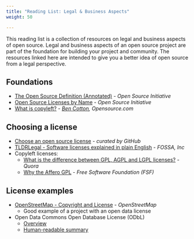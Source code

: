```yaml
---
title: "Reading List: Legal & Business Aspects"
weight: 50

---
```


This reading list is a collection of resources on legal and business aspects of open source.
Legal and business aspects of an open source project are part of the foundation for building your project and community.
The resources linked here are intended to give you a better idea of open source from a legal perspective.


## Foundations

* [The Open Source Definition (Annotated)](https://opensource.org/osd-annotated) - _Open Source Initiative_
* [Open Source Licenses by Name](https://opensource.org/licenses/alphabetical) - _Open Source Initiative_
* [What is copyleft?](https://opensource.com/resources/what-is-copyleft) - _[Ben Cotton](https://twitter.com/FunnelFiasco), Opensource.com_


## Choosing a license

* [Choose an open source license](https://choosealicense.com/) - _curated by GitHub_
* [TLDRLegal - Software licenses explained in plain English](https://tldrlegal.com/) - _FOSSA, Inc_
* Copyleft licenses:
    * [What is the difference between GPL, AGPL and LGPL licenses?](https://www.quora.com/What-is-the-difference-between-GPL-AGPL-and-LGPL-licenses) - _Quora_
    * [Why the Affero GPL](https://www.gnu.org/licenses/why-affero-gpl.en.html) - _Free Software Foundation (FSF)_


## License examples

* [OpenStreetMap - Copyright and License](https://www.openstreetmap.org/copyright) - _OpenStreetMap_
    * Good example of a project with an open data license
* Open Data Commons Open Database License (ODbL)
    * [Overview](https://opendatacommons.org/licenses/odbl/)
    * [Human-readable summary](https://opendatacommons.org/licenses/odbl/summary/)
